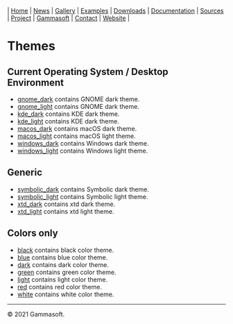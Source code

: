 | [Home](home.md) | [News](news.md) | [Gallery](gallery.md) | [Examples](examples.md) | [Downloads](downloads.md) | [Documentation](documentation.md) | [Sources](https://github.com/gammasoft71/xtd) | [Project](https://sourceforge.net/projects/xtdpro/) | [Gammasoft](gammasoft.md)  | [Contact](contact.md) | [Website](https://gammasoft71.wixsite.com/xtdpro) |

# Themes

## Current Operating System / Desktop Environment

* [gnome_dark](../themes/gnome_dark) contains GNOME dark theme.
* [gnome_light](../themes/gnome_light) contains GNOME dark theme.
* [kde_dark](../themes/kde_dark) contains KDE dark theme.
* [kde_light](../themes/kde_light) contains KDE dark theme.
* [macos_dark](../themes/macos_dark) contains macOS dark theme.
* [macos_light](../themes/macos_dark) contains macOS light theme.
* [windows_dark](../themes/windows_dark) contains Windows dark theme.
* [windows_light](../themes/windows_light) contains Windows light theme.

## Generic

* [symbolic_dark](../themes/symbolic_dark) contains Symbolic dark theme.
* [symbolic_light](../themes/symbolic_light) contains Symbolic light theme.
* [xtd_dark](../themes/xtd_dark) contains xtd dark theme.
* [xtd_light](../themes/xtd_light) contains xtd light theme.

## Colors only

* [black](../themes/black) contains black color theme.
* [blue](../themes/blue) contains blue color theme.
* [dark](../themes/dark) contains dark color theme.
* [green](../themes/green) contains green color theme.
* [light](../themes/light) contains light color theme.
* [red](../themes/red) contains red color theme.
* [white](../themes/white) contains white color theme.

______________________________________________________________________________________________

© 2021 Gammasoft.
